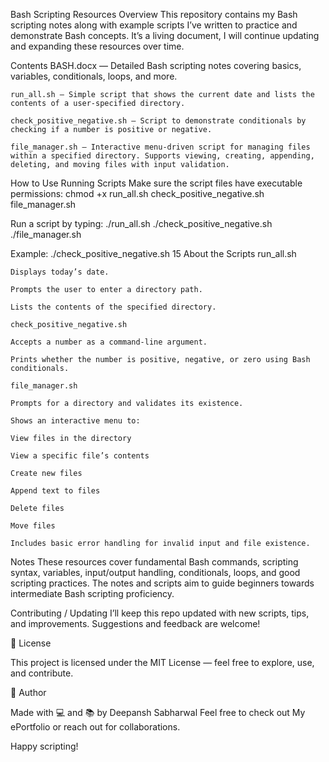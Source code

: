 Bash Scripting Resources
Overview
This repository contains my Bash scripting notes along with example scripts I’ve written to practice and demonstrate Bash concepts. It’s a living document, I will continue updating and expanding these resources over time.

Contents
    BASH.docx — Detailed Bash scripting notes covering basics, variables, conditionals, loops, and more.
    
    run_all.sh — Simple script that shows the current date and lists the contents of a user-specified directory.
    
    check_positive_negative.sh — Script to demonstrate conditionals by checking if a number is positive or negative.
    
    file_manager.sh — Interactive menu-driven script for managing files within a specified directory. Supports viewing, creating, appending, deleting, and moving files with input validation.

How to Use
    Running Scripts
    Make sure the script files have executable permissions:
    chmod +x run_all.sh check_positive_negative.sh file_manager.sh


Run a script by typing:
    ./run_all.sh
    ./check_positive_negative.sh <number>
    ./file_manager.sh

Example:
    ./check_positive_negative.sh 15
    About the Scripts
    run_all.sh
    
    Displays today’s date.
    
    Prompts the user to enter a directory path.
    
    Lists the contents of the specified directory.
    
    check_positive_negative.sh
    
    Accepts a number as a command-line argument.
    
    Prints whether the number is positive, negative, or zero using Bash conditionals.
    
    file_manager.sh
    
    Prompts for a directory and validates its existence.
    
    Shows an interactive menu to:
    
    View files in the directory
    
    View a specific file’s contents
    
    Create new files
    
    Append text to files
    
    Delete files
    
    Move files
    
    Includes basic error handling for invalid input and file existence.

Notes
These resources cover fundamental Bash commands, scripting syntax, variables, input/output handling, conditionals, loops, and good scripting practices. The notes and scripts aim to guide beginners towards intermediate Bash scripting proficiency.

Contributing / Updating
I’ll keep this repo updated with new scripts, tips, and improvements. Suggestions and feedback are welcome!

🔖 License

This project is licensed under the MIT License — feel free to explore, use, and contribute.

🙌 Author

Made with 💻 and 📚 by Deepansh Sabharwal
Feel free to check out My ePortfolio or reach out for collaborations.

Happy scripting!

